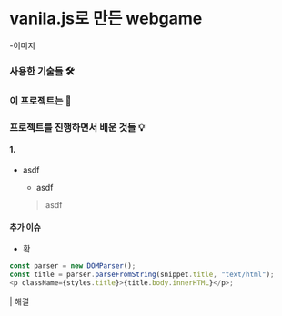 # vanila.js로 만든 webgame

-이미지

### 사용한 기술들 🛠

### 이 프로젝트는 💭

### 프로젝트를 진행하면서 배운 것들 💡

#### 1.

- asdf

  - asdf

  > asdf

#### 추가 이슈

- 확

```js
const parser = new DOMParser();
const title = parser.parseFromString(snippet.title, "text/html");
<p className={styles.title}>{title.body.innerHTML}</p>;
```

| 해결
